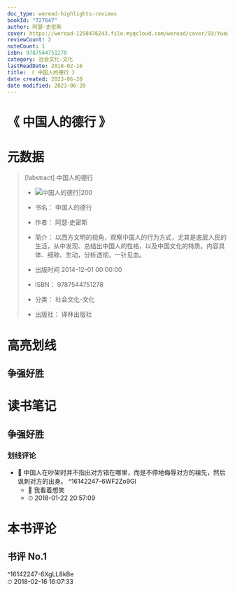 ```yaml
---
doc_type: weread-highlights-reviews
bookId: "727647"
author: 阿瑟·史密斯
cover: https://weread-1258476243.file.myqcloud.com/weread/cover/93/YueWen_727647/t7_YueWen_727647.jpg
reviewCount: 2
noteCount: 1
isbn: 9787544751278
category: 社会文化-文化
lastReadDate: 2018-02-16
title: 《 中国人的德行 》
date created: 2023-06-20
date modified: 2023-06-20
---
```


# 《 中国人的德行 》

# 元数据

> [!abstract] 中国人的德行
> - ![ 中国人的德行|200](https://weread-1258476243.file.myqcloud.com/weread/cover/93/YueWen_727647/t7_YueWen_727647.jpg)
> - 书名： 中国人的德行
> - 作者： 阿瑟·史密斯
> - 简介： 以西方文明的视角，观察中国人的行为方式，尤其是底层人民的生活，从中发现、总结出中国人的性格，以及中国文化的特质。内容具体、细致、生动，分析透彻，一针见血。
>
> - 出版时间 2014-12-01 00:00:00
> - ISBN： 9787544751278
> - 分类： 社会文化-文化
> - 出版社： 译林出版社

# 高亮划线

## 争强好胜

# 读书笔记

## 争强好胜

### 划线评论

- 📌 中国人在吵架时并不指出对方错在哪里，而是不停地侮辱对方的祖先，然后讽刺对方的出身。 ^16142247-6WF2Zo9Gl
    - 💭 我看着想笑
    - ⏱ 2018-01-22 20:57:09
   

# 本书评论

## 书评 No.1

 ^16142247-6XgLL8kBe  
⏱ 2018-02-16 16:07:33
